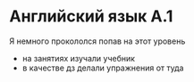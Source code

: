 # Английский язык A.1
Я немного прокололся попав на этот уровень
- на занятиях изучали учебник 
- в качестве дз делали упражнения от туда